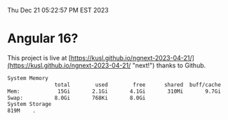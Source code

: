Thu Dec 21 05:22:57 PM EST 2023

# Angular 16?


This project is live at [https://kusl.github.io/ngnext-2023-04-21/](https://kusl.github.io/ngnext-2023-04-21/ "next!") thanks to Github.

```bash
System Memory
               total        used        free      shared  buff/cache   available
Mem:            15Gi       2.1Gi       4.1Gi       310Mi       9.7Gi        13Gi
Swap:          8.0Gi       768Ki       8.0Gi
System Storage
819M	.

